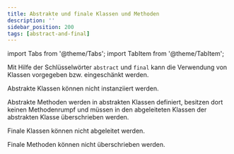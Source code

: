 ```yaml
---
title: Abstrakte und finale Klassen und Methoden
description: ''
sidebar_position: 200
tags: [abstract-and-final]
---
```


import Tabs from '@theme/Tabs';
import TabItem from '@theme/TabItem';

Mit Hilfe der Schlüsselwörter `abstract` und `final` kann die Verwendung von Klassen vorgegeben bzw. eingeschänkt werden.

<Tabs>
  <TabItem value="abstractclasses" label="abstrakte Klassen" default>

  Abstrakte Klassen können nicht instanziiert werden.

  </TabItem>
  <TabItem value="abstractmethods" label="abstrakte Methoden">

  Abstrakte Methoden werden in abstrakten Klassen definiert, besitzen dort keinen Methodenrumpf und müssen in den abgeleiteten Klassen der abstrakten Klasse überschrieben werden.

  </TabItem>
  <TabItem value="finalclasses" label="finale Klassen">

  Finale Klassen können nicht abgeleitet werden.
  
  </TabItem>
  </TabItem>
  <TabItem value="finalmethods" label="finale Methoden">

  Finale Methoden können nicht überschrieben werden.
  
  </TabItem>
</Tabs>
